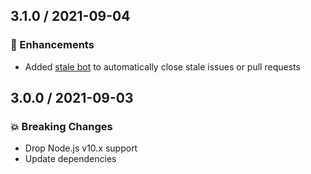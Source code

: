 ## 3.1.0 / 2021-09-04

### :tada: Enhancements

- Added [stale bot](https://github.com/probot/stale) to automatically close stale issues or pull requests

## 3.0.0 / 2021-09-03

### :boom: Breaking Changes

- Drop Node.js v10.x support
- Update dependencies